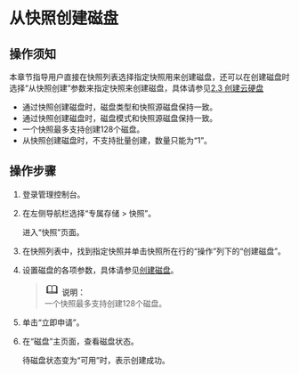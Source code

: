 # 从快照创建磁盘<a name="ZH-CN_TOPIC_0081591987"></a>

## 操作须知<a name="section217010"></a>

本章节指导用户直接在快照列表选择指定快照用来创建磁盘，还可以在创建磁盘时选择“从快照创建”参数来指定快照来创建磁盘，具体请参见[2.3 创建云硬盘](null.md)

-   通过快照创建磁盘时，磁盘类型和快照源磁盘保持一致。
-   通过快照创建磁盘时，磁盘模式和快照源磁盘保持一致。
-   一个快照最多支持创建128个磁盘。
-   从快照创建磁盘时，不支持批量创建，数量只能为“1”。

## 操作步骤<a name="section1953096"></a>

1.  登录管理控制台。
2.  在左侧导航栏选择“专属存储 \> 快照”。

    进入“快照”页面。

3.  在快照列表中，找到指定快照并单击快照所在行的“操作”列下的“创建磁盘”。
4.  设置磁盘的各项参数，具体请参见[创建磁盘](null.md)。

    >![](public_sys-resources/icon-note.gif) **说明：**   
    >一个快照最多支持创建128个磁盘。  

5.  单击“立即申请”。
6.  在“磁盘”主页面，查看磁盘状态。

    待磁盘状态变为“可用”时，表示创建成功。


